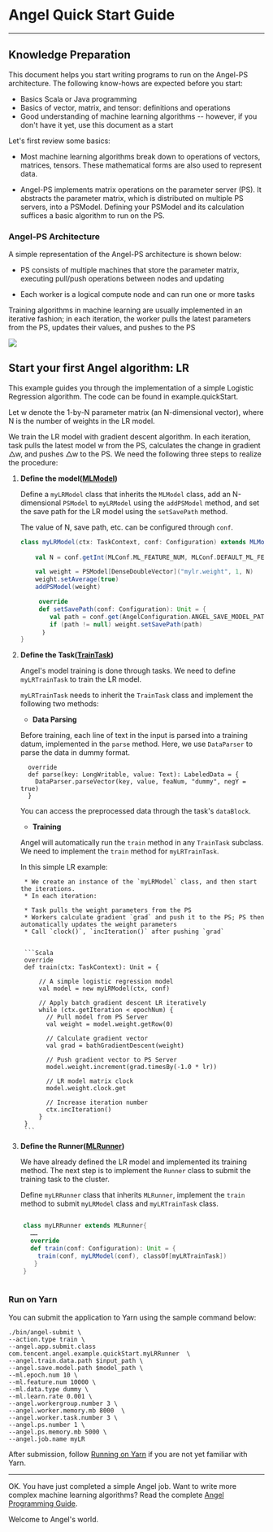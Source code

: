 # Angel Quick Start Guide

---

## Knowledge Preparation

This document helps you start writing programs to run on the Angel-PS architecture. The following know-hows are expected before you start:
  
* Basics Scala or Java programming
* Basics of vector, matrix, and tensor: definitions and operations
* Good understanding of machine learning algorithms -- however, if you don't have it yet, use this document as a start

Let's first review some basics:

* Most machine learning algorithms break down to operations of vectors, matrices, tensors. These mathematical forms are also used to represent data. 

* Angel-PS implements matrix operations on the parameter server (PS). It abstracts the parameter matrix, which is distributed on multiple PS servers, into a PSModel. Defining your PSModel and its calculation suffices a basic algorithm to run on the PS.
  

### Angel-PS Architecture

A simple representation of the Angel-PS architecture is shown below:

* PS consists of multiple machines that store the parameter matrix, executing pull/push operations between nodes and updating

* Each worker is a logical compute node and can run one or more tasks

Training algorithms in machine learning are usually implemented in an iterative fashion; in each iteration, the worker pulls the latest parameters from the PS, updates their values, and pushes to the PS

![](../img/brief_structure.png)


## Start your first Angel algorithm: LR

This example guides you through the implementation of a simple Logistic Regression algorithm. The code can be found in example.quickStart.

Let w denote the 1-by-N parameter matrix (an N-dimensional vector), where N is the number of weights in the LR model. 

We train the LR model with gradient descent algorithm. In each iteration, task pulls the latest model w from the PS, calculates the change in gradient △w, and pushes △w to the PS. We need the following three steps to realize the procedure:

1. **Define the model([MLModel](../apis/MLModel.md))**

	Define a `myLRModel` class that inherits the `MLModel` class, add an N-dimensional `PSModel` to  `myLRModel` using the `addPSModel` method, and set the save path for the LR model using the `setSavePath` method.
	
	The value of N, save path, etc. can be configured through `conf`.
	 
	

	```Scala
	class myLRModel(ctx: TaskContext, conf: Configuration) extends MLModel(ctx){
		
		val N = conf.getInt(MLConf.ML_FEATURE_NUM, MLConf.DEFAULT_ML_FEATURE_NUM)

		val weight = PSModel[DenseDoubleVector]("mylr.weight", 1, N)
		weight.setAverage(true)
		addPSModel(weight)

		 override 
		 def setSavePath(conf: Configuration): Unit = {
			val path = conf.get(AngelConfiguration.ANGEL_SAVE_MODEL_PATH)
			if (path != null) weight.setSavePath(path)
		  ｝
	}
	```
2. **Define the Task([TrainTask](../apis/Task.md))**

	Angel's model training is done through tasks. We need to define `myLRTrainTask` to train the LR model.

	`myLRTrainTask` needs to inherit the `TrainTask` class and implement the following two methods:

	* **Data Parsing**    

	Before training, each line of text in the input is parsed into a training datum, implemented in the `parse` method. Here, we use `DataParser` to parse the data in dummy format.

	```
	  override
	  def parse(key: LongWritable, value: Text): LabeledData = {
	    DataParser.parseVector(key, value, feaNum, "dummy", negY = true)
	  }
	```

	You can access the preprocessed data through the task's `dataBlock`.

	* **Training**

	Angel will automatically run the `train` method in any `TrainTask` subclass. We need to implement the `train` method for `myLRTrainTask`.

	In this simple LR example:

        * We create an instance of the `myLRModel` class, and then start the iterations. 
        * In each iteration: 

		* Task pulls the weight parameters from the PS
		* Workers calculate gradient `grad` and push it to the PS; PS then automatically updates the weight parameters 
		* Call `clock()`, `incIteration()` after pushing `grad` 


		```Scala
		override
		def train(ctx: TaskContext): Unit = {
			
			// A simple logistic regression model
			val model = new myLRModel(ctx, conf)
			
			// Apply batch gradient descent LR iteratively
			while (ctx.getIteration < epochNum) {
			  // Pull model from PS Server
			  val weight = model.weight.getRow(0)
			
			  // Calculate gradient vector
			  val grad = bathGradientDescent(weight)
			
			  // Push gradient vector to PS Server
			  model.weight.increment(grad.timesBy(-1.0 * lr))
			
			  // LR model matrix clock
			  model.weight.clock.get
			
			  // Increase iteration number
			  ctx.incIteration()
			}
		}
		```
  
3. **Define the Runner([MLRunner](../apis/MLRunner.md))**

	We have already defined the LR model and implemented its training method. The next step is to implement the `Runner` class to submit the training task to the cluster.

	Define `myLRRunner` class that inherits `MLRunner`, implement the `train` method to submit `myLRModel` class and `myLRTrainTask` class.

	
```Scala

	class myLRRunner extends MLRunner{
	  ……
	  override
	  def train(conf: Configuration): Unit = {
	    train(conf, myLRModel(conf), classOf[myLRTrainTask])
	   }
	}
	
```

### Run on Yarn

You can submit the application to Yarn using the sample command below:

```
./bin/angel-submit \
--action.type train \
--angel.app.submit.class com.tencent.angel.example.quickStart.myLRRunner  \
--angel.train.data.path $input_path \
--angel.save.model.path $model_path \
--ml.epoch.num 10 \
--ml.feature.num 10000 \
--ml.data.type dummy \
--ml.learn.rate 0.001 \
--angel.workergroup.number 3 \
--angel.worker.memory.mb 8000  \
--angel.worker.task.number 3 \
--angel.ps.number 1 \
--angel.ps.memory.mb 5000 \
--angel.job.name myLR
```

After submission, follow [Running on Yarn](../deploy/run_on_yarn.md) if you are not yet familiar with Yarn.


----
OK. You have just completed a simple Angel job. Want to write more complex machine learning algorithms? Read the complete [Angel Programming Guide](../programmers_guide/angel_programing_guide.md). 

Welcome to Angel's world. 



